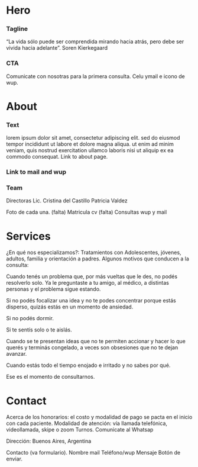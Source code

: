 # Hero

### Tagline 

“La vida sólo puede ser comprendida mirando
hacia atrás, pero debe ser vivida hacia adelante”.
Soren Kierkegaard

### CTA

Comunicate con nosotras para la primera consulta. Celu ymail e icono de wup.

# About

### Text

lorem ipsum dolor sit amet, consectetur adipiscing elit. sed do eiusmod tempor incididunt ut labore et dolore magna aliqua. ut enim ad minim veniam, quis nostrud exercitation ullamco laboris nisi ut aliquip ex ea commodo consequat. Link to about page.

### Link to mail and wup

### Team

Directoras
Lic. Cristina del Castillo Patricia Valdez

Foto de cada una. (falta)
Matricula cv (falta)
Consultas wup y mail

# Services
¿En qué nos especializamos?: Tratamientos con Adolescentes, jóvenes, adultos, familia y
orientación a padres. Algunos motivos que conducen a la consulta:

Cuando tenés un problema que, por más vueltas que le des, no podés resolverlo solo. Ya le preguntaste a tu amigo, al médico, a distintas personas y el problema sigue estando.

Si no podés focalizar una idea y no te podes concentrar porque estás disperso, quizás estás en un momento de ansiedad.

Si no podés dormir.

Si te sentís solo o te aislás.

Cuando se te presentan ideas que no te permiten accionar y hacer lo que querés y terminás congelado, a veces son obsesiones que no te dejan avanzar.

Cuando estás todo el tiempo enojado e irritado y no sabes por qué.

Ese es el momento de consultarnos.

# Contact
Acerca de los honorarios: el costo y modalidad de pago se pacta en el inicio con cada paciente.
Modalidad de atención: vía llamada telefónica, videollamada, skipe o zoom
Turnos. Comunicate al Whatsap


Dirección: Buenos Aires, Argentina


Contacto (va formulario).
Nombre
mail
Teléfono/wup
Mensaje
Botón de enviar.
